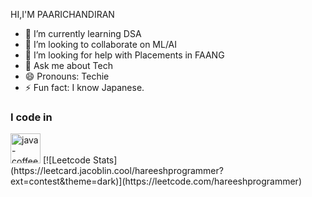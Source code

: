 HI,I'M PAARICHANDIRAN                                               
- 🌱 I’m currently learning DSA
- 👯 I’m looking to collaborate on ML/AI
- 🤔 I’m looking for help with Placements in FAANG
- 💬 Ask me about Tech
- 😄 Pronouns: Techie
- ⚡ Fun fact: I know Japanese.
### I code in
<img width="48" height="48" src="https://img.icons8.com/color/48/java-coffee-cup-logo--v1.png" alt="java-coffee-cup-logo--v1"/>
[![Leetcode Stats](https://leetcard.jacoblin.cool/hareeshprogrammer?ext=contest&theme=dark)](https://leetcode.com/hareeshprogrammer)
